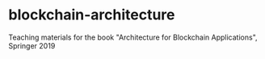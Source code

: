 # blockchain-architecture
Teaching materials for the book "Architecture for Blockchain Applications", Springer 2019
